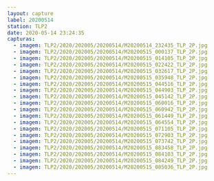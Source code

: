 ```yaml
---
layout: capture
label: 20200514
station: TLP2
date: 2020-05-14 23:24:35
capturas:
  - imagem: TLP2/2020/202005/20200514/M20200514_232435_TLP_2P.jpg
  - imagem: TLP2/2020/202005/20200514/M20200515_000137_TLP_2P.jpg
  - imagem: TLP2/2020/202005/20200514/M20200515_014105_TLP_2P.jpg
  - imagem: TLP2/2020/202005/20200514/M20200515_022422_TLP_2P.jpg
  - imagem: TLP2/2020/202005/20200514/M20200515_032617_TLP_2P.jpg
  - imagem: TLP2/2020/202005/20200514/M20200515_035948_TLP_2P.jpg
  - imagem: TLP2/2020/202005/20200514/M20200515_044516_TLP_2P.jpg
  - imagem: TLP2/2020/202005/20200514/M20200515_044903_TLP_2P.jpg
  - imagem: TLP2/2020/202005/20200514/M20200515_045142_TLP_2P.jpg
  - imagem: TLP2/2020/202005/20200514/M20200515_060016_TLP_2P.jpg
  - imagem: TLP2/2020/202005/20200514/M20200515_060942_TLP_2P.jpg
  - imagem: TLP2/2020/202005/20200514/M20200515_061449_TLP_2P.jpg
  - imagem: TLP2/2020/202005/20200514/M20200515_064554_TLP_2P.jpg
  - imagem: TLP2/2020/202005/20200514/M20200515_071105_TLP_2P.jpg
  - imagem: TLP2/2020/202005/20200514/M20200515_072903_TLP_2P.jpg
  - imagem: TLP2/2020/202005/20200514/M20200515_073742_TLP_2P.jpg
  - imagem: TLP2/2020/202005/20200514/M20200515_083458_TLP_2P.jpg
  - imagem: TLP2/2020/202005/20200514/M20200515_084103_TLP_2P.jpg
  - imagem: TLP2/2020/202005/20200514/M20200515_084249_TLP_2P.jpg
  - imagem: TLP2/2020/202005/20200514/M20200515_085036_TLP_2P.jpg
---
```

